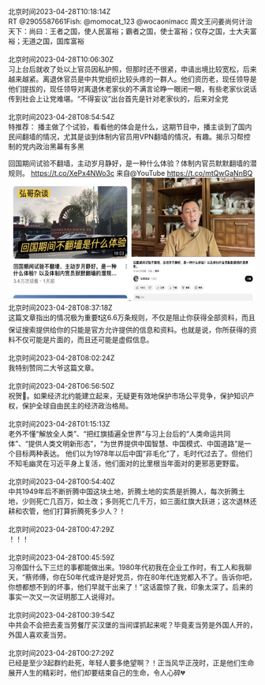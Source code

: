 北京时间2023-04-28T10:18:14Z<br>RT @2905587661Fish: @momocat_123 @wocaonimacc 周文王问姜尚何计治天下：尚曰：王者之国，使人民富裕；霸者之国，使士富裕；仅存之国，士大夫富裕；无道之国，国库富裕<br><br>北京时间2023-04-28T10:06:30Z<br>习上台后就收了处以上官员因私护照，但那时还不很紧，申请出境比较宽松，后来越来越紧。离退休官员是中共党组织比较头疼的一群人。他们资历老，现任领导是他们提拔的，现任领导对离退休老家伙的不满言论睁一眼闭一眼，有些老家伙说话传到社会上让党难堪。“不得妄议”出台首先是针对老家伙的，后来对全党<br><br>北京时间2023-04-28T08:54:54Z<br>特推荐：
播主做了个试验，看看他的体会是什么，这期节目中，播主谈到了国内民间翻墙的情况，尤其是谈到体制内官员用VPN翻墙的情况，有趣。揭示习帮控制的党内政治黑幕有多黑

回国期间试验不翻墙，主动岁月静好，是一种什么体验？体制内官员默默翻墙的潜规则。 https://t.co/XePx4NWo3c 来自@YouTube https://t.co/mtQwGaNnBQ<br><img src='/temp/2023/1651751812574113792_0.jpg' width='250' height='250'><img src='/temp/2023/1651751812574113792_1.jpg' width='250' height='250'><br>北京时间2023-04-28T08:37:18Z<br>这篇文章指出的情况极为重要❗️这6.6万条规则，不仅是阻止你获得全部资料，而且保证搜索提供给你的只能是官方允许提供的信息和资料。也就是说，你所获得的资料不仅可能是片面的，而且还可能是虚假信息。<br><br>北京时间2023-04-28T08:02:24Z<br>我特别赞同二大爷这篇文章。<br><br>北京时间2023-04-28T06:56:50Z<br>祝贺🎉。如果经济北约能建立起来，无疑更有效地保护市场公平竞争，保护知识产权，保护全球自由民主的经济政治格局。<br><br>北京时间2023-04-28T01:15:13Z<br>老外不懂“解放全人类”、“把红旗插遍全世界”与习上台后的“人类命运共同体”、“提供人类文明新形态”，“为世界提供中国智慧、中国模式、中国道路”是一个目标两种表达。
他们以为1978年以后中国“非毛化”了，毛时代过去了。但他们不知毛幽灵在习近平身上复活，他们面对的比里根当年面对的更邪恶更野蛮。<br><br>北京时间2023-04-28T00:54:40Z<br>中共1949年后不断折腾中国这块土地，折腾土地的实质是折腾人，每次折腾土地，少则死亡几百万，如土改；多则死亡几千万，如三面红旗大跃进；这次退林还耕和农管，他们打算折腾死多少人？！<br><br>北京时间2023-04-28T00:47:29Z<br>！！！<br><br>北京时间2023-04-28T00:45:59Z<br>习帝国什么下三烂的事都能做出来。1980年代初我在企业工作时，有工人和我聊天，“蔡师傅，你在50年代或许是好党员，你在80年代连党都入不了。告诉你吧，你想都想不到的坏事，他们早就干出来了！”这话震惊了我，印象太深了。后来的事实一次又一次证明那工人说得对。<br><br>北京时间2023-04-28T00:39:54Z<br>中共会不会把去麦当劳餐厅买汉堡的当间谍抓起来呢？毕竟麦当劳是外国人开的，外国人喜欢麦当劳。<br><br>北京时间2023-04-28T00:27:29Z<br>已经是至少3起群约赴死，年轻人要多绝望啊？！正当风华正茂时，正是他们生命展开人生的精彩时，他们却要结束自己的生命，令人心碎💔<br><br>